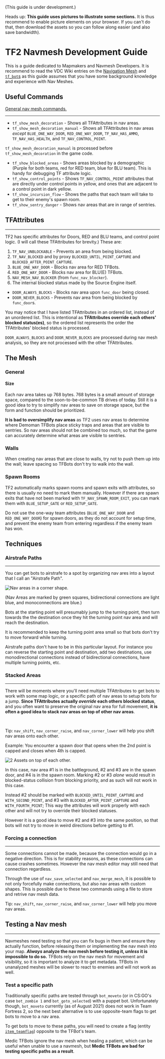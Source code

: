 (This guide is under development.)

Heads up: **This guide uses pictures to illustrate some sections.** It is thus recommend to enable picture elements on your browser. If you can't do that, then download the assets so you can follow along easier (and also save bandwidth).

# TF2 Navmesh Development Guide

This is a guide dedicated to Mapmakers and Navmesh Developers. It is recommend to read the VDC Wiki entries on the [Navigation Mesh](https://developer.valvesoftware.com/wiki/Navigation_Meshes) and [`tf_bot`s](https://developer.valvesoftware.com/wiki/Tf_bot) as this guide assumes that you have some background knowledge and experience with Nav Meshes.

## Useful Commands

[General nav mesh commands.](https://developer.valvesoftware.com/wiki/Navigation_Mesh_Commands)

<hr>

* `tf_show_mesh_decoration` - Shows all TFAttributes in nav areas.
* `tf_show_mesh_decoration_manual` - Shows all TFAttributes in nav areas *except* `BLUE_ONE_WAY_DOOR`, `RED_ONE_WAY_DOOR`, `TF_NAV_HAS_AMMO`, `TF_NAV_HAS_HEALTH`, and `TF_NAV_CONTROL_POINT`.

`tf_show_mesh_decoration_manual` is processed before `tf_show_mesh_decoration` in the game code.

* `tf_show_blocked_areas` - Shows areas blocked by a demographic (Purple for both teams, red for RED team, blue for BLU team). This is handy for debugging TF attribute logic.
* `tf_show_control_points` - Shows `TF_NAV_CONTROL_POINT` attributes that are directly under control points in yellow, and ones that are adjacent to a control point in dark yellow.
* `tf_show_incursion_flow` - Shows the paths that each team will take to get to their enemy's spawn room.
* `tf_show_sentry_danger` - Shows nav areas that are in range of sentries.

## TFAttributes
<hr>
TF2 has specific attributes for Doors, RED and BLU teams, and control point logic. (I will call these TFAttributes for brevity.) These are:

1. `TF_NAV_UNBLOCKABLE` - Prevents an area from being blocked.
2. `TF_NAV_BLOCKED` and by proxy `BLOCKED_UNTIL_POINT_CAPTURE` and `BLOCKED_AFTER_POINT_CAPTURE`.
3. `BLUE_ONE_WAY_DOOR` - Blocks nav area for RED TFBots.
4. `RED_ONE_WAY_DOOR` - Blocks nav area for BLU(E) TFBots.
5. `NAV_MESH_NAV_BLOCKER` (from `func_nav_blocker`).
6. The internal blocked status made by the Source Engine itself.

* `DOOR_ALWAYS_BLOCKS` - Blocks nav area upon `func_door` being closed.
* `DOOR_NEVER_BLOCKS` - Prevents nav area from being blocked by `func_door`s.

You may notice that I have listed TFAttributes in an ordered list, instead of an unordered list. This is intentional as **TFAttributes override each others' blocked status(es)**, so the ordered list represents the order the TFAttributes' blocked status is processed.

`DOOR_ALWAYS_BLOCKS` and `DOOR_NEVER_BLOCKS` are processed during nav mesh analysis, so they are not processed with the other TFAttributes.

## The Mesh

### General

#### Size
Each nav area takes up 768 bytes. 768 bytes is a small amount of storage space, compared to the soon-to-be-common TB drives of today. Still it is a good idea to try to simplify nav areas to save on storage space, but the form and function should be prioritized.

**It is bad to oversimplify nav areas** as TF2 uses nav areas to determine where Demoman TFBots place sticky traps and areas that are visible to sentries. So nav areas should not be combined too much, so that the game can accurately determine what areas are visible to sentries.

### Walls

When creating nav areas that are close to walls, try not to push them up into the wall; leave spacing so TFBots don't try to walk into the wall.

### Spawn Rooms

TF2 automatically marks spawn rooms and spawn exits with attributes, so there is usually no need to mark them manually. However if there are spawn exits that have not been marked with `TF_NAV_SPAWN_ROOM_EXIT`, you can mark them with `BLUE_SETUP_GATE` or `RED_SETUP_GATE`.

Do not use the one-way team attributes (`BLUE_ONE_WAY_DOOR` and `RED_ONE_WAY_DOOR`) for spawn doors, as they do not account for setup time, and prevent the enemy team from entering regardless if the enemy team has won.

## Techniques

### Airstrafe Paths
<hr>

You can get bots to airstrafe to a spot by organizing nav ares into a layout that I call an "Airstrafe Path".

![Nav areas in a corner shape.](assets/airstrafe_pic.gif)

(Nav Areas are marked by green squares, bidirectional connections are light blue, and monoconnections are blue.)

Bots at the starting point will presumably jump to the turning point, then turn towards the the destination once they hit the turning point nav area and will reach the destination.

It is recommended to keep the turning point area small so that bots don't try to move forward while turning.

Airstrafe paths don't have to be in this particular layout. For instance you can reverse the starting point and destination, add two destinations, use monodirectional connections instead of bidirectional connections, have multiple turning points, etc.

### Stacked Areas
<hr>

There will be moments where you'll need multiple TFAttributes to get bots to work with some map logic, or a specific path of nav areas to setup bots for a jump. **Since TFAttributes actually *override* each others blocked status**, and you often want to preserve the original nav area for full movement, **it is often a good idea to stack nav areas on top of other nav areas**.

<br>

Tip: `nav_shift`, `nav_corner_raise`, and `nav_corner_lower` will help you shift nav areas onto each other.

Example: You encounter a spawn door that opens when the 2nd point is capped and closes when 4th is capped.

![2 Assets on top of each other.](assets/stacked_area_example.gif)

In this case, nav area #1 is in the battleground, #2 and #3 are in the spawn door, and #4 is in the spawn room. Marking #2 or #3 *alone* would result in blocked-status collision from blocking priority, and as such will not work in this case.

Instead #2 should be marked with `BLOCKED_UNTIL_POINT_CAPTURE` and `WITH_SECOND_POINT`, and #3 with `BLOCKED_AFTER_POINT_CAPTURE` and `WITH_FOURTH_POINT`; This way the attributes will work properly with each other and will not try to override their blocked statuses.

However it is a good idea to move #2 and #3 into the same position, so that bots will not try to move in weird directions before getting to #1.

### Forcing a connection
<hr>

Some connections cannot be made, because the connection would go in a negative direction. This is for stability reasons, as these connections can cause crashes sometimes. However the nav mesh editor may still need that connection regardless.

Through the use of `nav_save_selected` and `nav_merge_mesh`, it is possible to not only forcefully make connections, but also nav areas with custom shapes. This is possible due to these two commands using a file to store and retrive nav mesh data.

Tip: `nav_shift`, `nav_corner_raise`, and `nav_corner_lower` will help you move nav areas.

<!--Warning: Since the connection uses negative coordinates, the mesh may start to have issues. Becareful-->

## Testing a Nav mesh
<hr>

Navmeshes need testing so that you can fix bugs in them and ensure they actually function, before releasing them or implementing the nav mesh into your map. ***Always* analyze the nav mesh before testing it, *unless* it is impossible to do so.** TFBots rely on the nav mesh for movement and visibility, so it is important to analyze it to get metadata. TFBots in unanalyzed meshes will be slower to react to enemies and will not work as well.

### Test a specific path

Traditionally specific paths are tested through `bot_moveto` (or in CS:GO's case `bot_zombie 1` and `bot_goto_selected`) with a puppet bot. Unfortunately though, `bot_moveto` currently (as of August 2021) does not work in Team Fortress 2, so the next best alternative is to use opposite-team flags to get bots to move to a nav area.

To get bots to move to these paths, you will need to create a flag (entity [`item_teamflag`](https://developer.valvesoftware.com/wiki/Item_teamflag)) opposite to the TFBot's team.

Medic TFBots ignore the nav mesh when healing a patient, which can be useful when unable to use a navmesh, but **Medic TFBots are bad for testing specific paths as a result**.

<!-- The FAQ

## FAQ

### "What's the point of improving/making nav meshes when I can just use nav_generate?"

There's a reason you're reading this. `nav_generate` does an okish, but not a good, job at creating a nav mesh; `nav_generate` often generates biconnections where they shouldn't be, fails to account for all possible areas that players can reach, makes nav areas too close to walls, etc. These sorts of details can influence how well bots play TF2, and may in fact turn off a player from playing with bots.
-->
